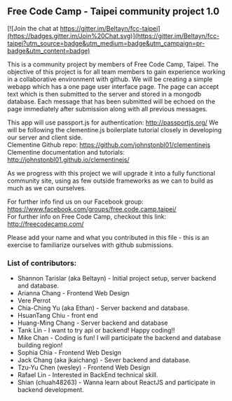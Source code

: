 ## Free Code Camp  - Taipei community project 1.0

[![Join the chat at https://gitter.im/Beltayn/fcc-taipei](https://badges.gitter.im/Join%20Chat.svg)](https://gitter.im/Beltayn/fcc-taipei?utm_source=badge&utm_medium=badge&utm_campaign=pr-badge&utm_content=badge)

This is a community project by members of Free Code Camp, Taipei. The objective of this project is for all team members to gain experience working in a collaborative environment with github.
We will be creating a simple webapp which has a one page user interface page.
The page can accept text which is then submitted to the server and stored in a mongodb database.  Each message that has been submitted will be echoed on the page immediately after submission along with all previous messages.

This app will use passport.js for authentication: http://passportjs.org/
We will be following the clementine.js boilerplate tutorial closely in developing our server and client side.  
Clementine Github repo: https://github.com/johnstonbl01/clementinejs  
Clementine documentation and tutorials: http://johnstonbl01.github.io/clementinejs/  

As we progress with this project we will upgrade it into a fully functional community site, using as few outside frameworks as we can to build as much as we can ourselves.

For further info find us on our Facebook group: https://www.facebook.com/groups/free.code.camp.taipei/  
For further info on Free Code Camp, checkout this link: http://freecodecamp.com/  

Please add your name and what you contributed in this file - this is an exercise to familiarize ourselves with github submissions.


### List of contributors:  
- Shannon Tarislar (aka Beltayn) - Initial project setup, server backend and database.  
- Arianna Chang - Frontend Web Design  
- Vere Perrot  
- Chia-Ching Yu (aka Ethan) - Server backend and database.  
- HsuanTang Chiu - front end  
- Huang-Ming Chang - Server backend and database  
- Tank Lin - I want to try api or backend! Happy coding!!
- Mike Chan - Coding is fun! I will participate the backend and database building region! 
- Sophia Chia - Frontend Web Design 
- Jack Chang (aka jkaichang) - Sever backend and database. 
- Tzu-Yu Chen (wesley) - Frontend Web Design
- Rafael Lin - Interested in BackEnd technical skill.
- Shian (chuah48263) - Wanna learn about ReactJS and participate in backend development.
